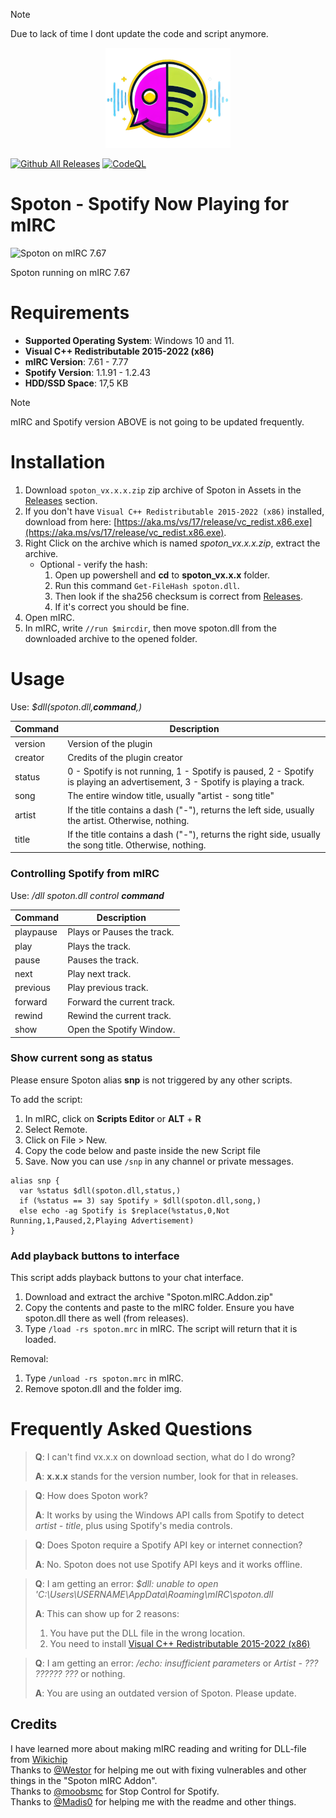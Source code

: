 > [!NOTE]  
> Due to lack of time I dont update the code and script anymore.

<p align="center">
  <img src="https://raw.githubusercontent.com/turbosmurfen/spoton/main/img/spoton_logo.png">
</p>

[![Github All Releases](https://img.shields.io/github/downloads/turbosmurfen/spoton/total.svg)]() [![CodeQL](https://github.com/turbosmurfen/spoton/actions/workflows/codeql-analysis.yml/badge.svg)](https://github.com/turbosmurfen/spoton/actions/workflows/codeql-analysis.yml)

# Spoton - Spotify Now Playing for mIRC  

![Spoton on mIRC 7.67](https://raw.githubusercontent.com/turbosmurfen/spoton/main/img/spoton_example.png)

Spoton running on mIRC 7.67

# Requirements

* **Supported Operating System**: Windows 10 and 11.
* **Visual C++ Redistributable 2015-2022 (x86)**  
* **mIRC Version**: 7.61 - 7.77  
* **Spotify Version**: 1.1.91 - 1.2.43  
* **HDD/SSD Space**: 17,5 KB  

>[!NOTE]
> mIRC and Spotify version ABOVE is not going to be updated frequently.

# Installation 

1. Download `spoton_vx.x.x.zip` zip archive of Spoton in Assets in the [Releases](https://github.com/turbosmurfen/spoton/releases/latest) section.
2. If you don't have `Visual C++ Redistributable 2015-2022 (x86)` installed, download from here: [https://aka.ms/vs/17/release/vc_redist.x86.exe](https://aka.ms/vs/17/release/vc_redist.x86.exe).  
3. Right Click on the archive which is named _spoton_vx.x.x.zip_, extract the archive.  
   * Optional - verify the hash: 
       1. Open up powershell and **cd** to **spoton_vx.x.x** folder. 
       2. Run this command `Get-FileHash spoton.dll`. 
       3. Then look if the sha256 checksum is correct from [Releases](https://github.com/turbosmurfen/spoton/releases/latest).
       4. If it's correct you should be fine. 
4. Open mIRC.
5. In mIRC, write `//run $mircdir`, then move spoton.dll from the downloaded archive to the opened folder.

# Usage

Use: _$dll(spoton.dll,**command**,)_

| Command       | Description   |   
| --- | --- |  
| version       | Version of the plugin |  
| creator       | Credits of the plugin creator |  
| status        | 0 - Spotify is not running, 1 - Spotify is paused, 2 - Spotify is playing an advertisement, 3 - Spotify is playing a track. |
| song          | The entire window title, usually "artist - song title" |
| artist        | If the title contains a dash ("-"), returns the left side, usually the artist. Otherwise, nothing. |
| title         | If the title contains a dash ("-"), returns the right side, usually the song title. Otherwise, nothing. |

### Controlling Spotify from mIRC

Use: _/dll spoton.dll control **command**_

| Command       |Description   |
| --- | --- | 
| playpause | Plays or Pauses the track. |
| play | Plays the track. |
| pause | Pauses the track. |
| next | Play next track. |
| previous | Play previous track. |
| forward | Forward the current track. |
| rewind | Rewind the current track. |
| show | Open the Spotify Window. |

### Show current song as status
Please ensure Spoton alias **snp** is not triggered by any other scripts.  
  
To add the script:
1. In mIRC, click on **Scripts Editor** or **ALT** + **R**
2. Select Remote.
3. Click on File > New.  
4. Copy the code below and paste inside the new Script file
5. Save. Now you can use `/snp` in any channel or private messages.

```mirc
alias snp {
  var %status $dll(spoton.dll,status,)
  if (%status == 3) say Spotify » $dll(spoton.dll,song,)
  else echo -ag Spotify is $replace(%status,0,Not Running,1,Paused,2,Playing Advertisement)
}
```

### Add playback buttons to interface
This script adds playback buttons to your chat interface.

1. Download and extract the archive "Spoton.mIRC.Addon.zip" 
3. Copy the contents and paste to the mIRC folder. Ensure you have spoton.dll there as well (from releases).
4. Type ``/load -rs spoton.mrc`` in mIRC. The script will return that it is loaded.

Removal:

1. Type ``/unload -rs spoton.mrc`` in mIRC.
2. Remove spoton.dll and the folder img.   

# Frequently Asked Questions

> **Q**: I can't find vx.x.x on download section, what do I do wrong?
> 
> **A**: **x.x.x** stands for the version number, look for that in releases.

> **Q**: How does Spoton work?
>
> **A**: It works by using the Windows API calls from Spotify to detect _artist - title_, plus using Spotify's media controls.

> **Q**: Does Spoton require a Spotify API key or internet connection?
>
> **A**: No. Spoton does not use Spotify API keys and it works offline.  

> **Q**: I am getting an error: _$dll: unable to open 'C:\Users\USERNAME\AppData\Roaming\mIRC\spoton.dll_
>
> **A**: This can show up for 2 reasons:  
> 
> 1. You have put the DLL file in the wrong location.
> 2. You need to install [Visual C++ Redistributable 2015-2022 (x86)](https://aka.ms/vs/17/release/vc_redist.x86.exe)  

> **Q**: I am getting an error: _/echo: insufficient parameters_ or _Artist - ??? ?????? ???_ or nothing.
>
> **A**: You are using an outdated version of Spoton. Please update.

## Credits

I have learned more about making mIRC reading and writing for DLL-file from [Wikichip](https://en.wikichip.org/wiki/mirc/dynamic-link_library)  
Thanks to [@Westor](https://github.com/westor7) for helping me out with fixing vulnerables and other things in the "Spoton mIRC Addon".  
Thanks to [@moobsmc](https://github.com/moobsmc) for Stop Control for Spotify.  
Thanks to [@Madis0](https://github.com/Madis0) for helping me with the readme and other things.  
